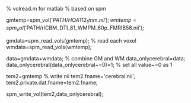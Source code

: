 % volread.m for matlab
% based on spm

gmtemp=spm_vol('$PATH/HOA112_1mm.nii');                              % read nii
wmtemp=spm_vol('$PATH/rICBM_DTI_81_WMPM_60p_FMRIB58.nii');

gmdata=spm_read_vols(gmtemp);                                        % read each voxel
wmdata=spm_read_vols(wmtemp);

data=gmdata+wmdata;                                                  % combine GM and WM
data_onlycerebral=data;
data_onlycerebral(data_onlycerebral~=0)=1;                           % set all value~=0 as 1

tem2=gmtemp                                                          % write nii
tem2.fname='cerebral.nii';
tem2.private.dat.fname=tem2.fname;

spm_write_vol(tem2,data_onlycerebral);
